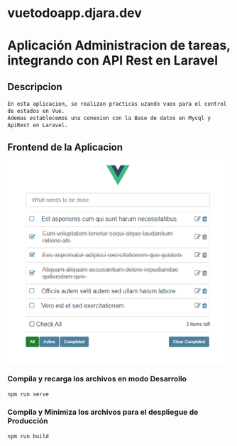 # vuetodoapp.djara.dev

# Aplicación Administracion de tareas, integrando con API Rest en Laravel

## Descripcion

```
En esta aplicacion, se realizan practicas uzando vuex para el control de estados en Vue.
Ademas establecemos una conexion con la Base de datos en Mysql y ApiRest en Laravel.

```

## Frontend de la Aplicacion

![Interfaz de tareas](src/assets/static/Screenshot_1.png)

### Compila y recarga los archivos en modo Desarrollo

```
npm run serve
```

### Compila y Minimiza los archivos para el despliegue de Producción

```
npm run build
```

